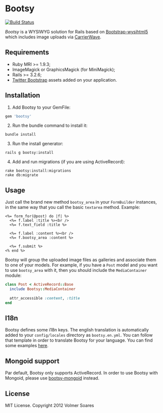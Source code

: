 Bootsy
======
[![Build Status](https://secure.travis-ci.org/volmer/bootsy.png?branch=master)](http://travis-ci.org/volmer/bootsy)

*Bootsy* is a WYSIWYG solution for Rails based on [Bootstrap-wysihtml5](https://github.com/jhollingworth/bootstrap-wysihtml5) which includes image uploads via [CarrierWave](https://github.com/jnicklas/carrierwave).


## Requirements

* Ruby MRI >= 1.9.3;
* ImageMagick or GraphicsMagick (for MiniMagick);
* Rails >= 3.2.6;
* [Twitter Bootstrap](http://twitter.github.com/bootstrap/) assets added on your application.


## Installation

1. Add Bootsy to your GemFile:

  ```ruby
  gem 'bootsy'
  ```

2. Run the bundle command to install it:

  ```console
  bundle install
  ```

3. Run the install generator:
  ```console
  rails g bootsy:install
  ```

4. Add and run migrations (if you are using ActiveRecord):
  ```console
  rake bootsy:install:migrations
  rake db:migrate
  ```


## Usage

Just call the brand new method `bootsy_area` in your `FormBuilder` instances, in the same way that you call the basic `textarea` method. Example:

  ```erb
  <%= form_for(@post) do |f| %>
    <%= f.label :title %><br />
    <%= f.text_field :title %>

    <%= f.label :content %><br />
    <%= f.bootsy_area :content %>
    
    <%= f.submit %>
  <% end %>
  ```

Bootsy will group the uploaded image files as galleries and associate them to one of your models. For example, if you have a `Post` model and you want to use `bootsy_area` with it, then you should include the `MediaContainer` module:

  ```ruby
  class Post < ActiveRecord::Base
    include Bootsy::MediaContainer
    
    attr_accessible :content, :title
  end
  ```


## I18n

Bootsy defines some i18n keys. The english translation is automatically added to your `config/locales` directory as `bootsy.en.yml`. You can follow that template in order to translate Bootsy for your language. You can find some examples [here](https://github.com/volmer/bootsy/tree/master/config/locales).


## Mongoid support

Par default, Bootsy only supports ActiveRecord. In order to use Bootsy with Mongoid, please use [bootsy-mongoid](https://github.com/volmer/bootsy-mongoid) instead.


## License

MIT License. Copyright 2012 Volmer Soares